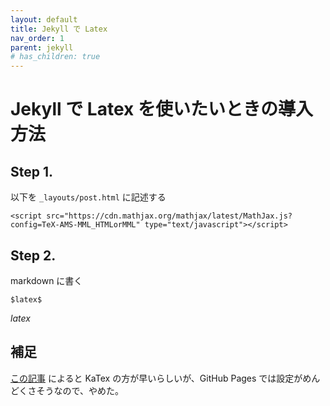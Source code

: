 ```yaml
---
layout: default
title: Jekyll で Latex
nav_order: 1
parent: jekyll
# has_children: true
---
```


# Jekyll で Latex を使いたいときの導入方法
## Step 1.
以下を `_layouts/post.html` に記述する
``` 
<script src="https://cdn.mathjax.org/mathjax/latest/MathJax.js?config=TeX-AMS-MML_HTMLorMML" type="text/javascript"></script>
```
## Step 2.
markdown に書く
```
$latex$
```
$latex$


## 補足
[この記事](https://tex2e.github.io/blog/latex/mathjax-to-katex) によると KaTex の方が早いらしいが、GitHub Pages では設定がめんどくさそうなので、やめた。
